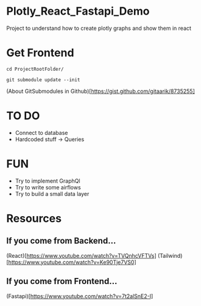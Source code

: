# Plotly_React_Fastapi_Demo
Project to understand how to create plotly graphs and show them in react

# Get Frontend 
`cd ProjectRootFolder/`

`git submodule update --init`

(About GitSubmodules in Github)[https://gist.github.com/gitaarik/8735255]

# TO DO
* Connect to database
* Hardcoded stuff -> Queries

# FUN
* Try to implement GraphQl
* Try to write some airflows
* Try to build a small data layer

# Resources 
## If you come from Backend...
(React)[https://www.youtube.com/watch?v=TVQnhcVFTVs]
(Tailwind)[https://www.youtube.com/watch?v=Ke90Tje7VS0]

##  If you come from Frontend...
(Fastapi)[https://www.youtube.com/watch?v=7t2alSnE2-I]
